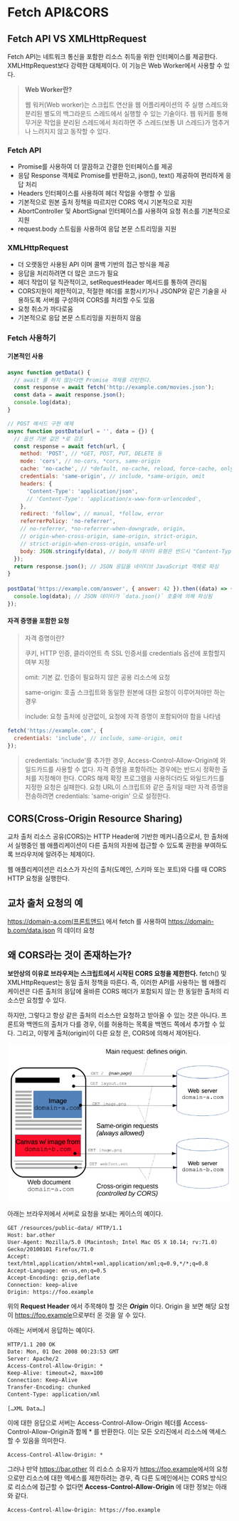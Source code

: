 # Fetch API&CORS

## Fetch API VS XMLHttpRequest

Fetch API는 네트워크 통신을 포함한 리소스 취득을 위한 인터페이스를 제공한다.
XMLHttpRequest보다 강력한 대체제이다. 이 기능은 Web Worker에서 사용할 수 있다.

> **Web Worker란?**
>
> 웹 워커(Web worker)는 스크립트 연산을 웹 어플리케이션의 주 실행 스레드와 분리된 별도의 백그라운드
> 스레드에서 실행할 수 있는 기술이다. 웹 워커를 통해 무거운 작업을 분리된 스레드에서 처리하면
> 주 스레드(보통 UI 스레드)가 멈추거나 느려지지 않고 동작할 수 있다.

### Fetch API

- Promise를 사용하여 더 깔끔하고 간결한 인터페이스를 제공
- 응답 Response 객체로 Promise를 반환하고, json(), text() 제공하여 편리하게 응답 처리
- Headers 인터페이스를 사용하여 헤더 작업을 수행할 수 있음
- 기본적으로 원본 출처 정책을 따르지만 CORS 역시 기본적으로 지원
- AbortController 및 AbortSignal 인터페이스를 사용하여 요청 취소를 기본적으로 지원
- request.body 스트림을 사용하여 응답 본문 스트리밍을 지원

### XMLHttpRequest

- 더 오랫동안 사용된 API 이며 콜백 기반의 접근 방식을 제공
- 응답을 처리하려면 더 많은 코드가 필요
- 헤더 작업이 덜 직관적이고, setRequestHeader 메서드를 통하여 관리됨
- CORS지원이 제한적이고, 적절한 헤더를 포함시키거나 JSONP와 같은 기술을 사용하도록 서버를 구성하여
  CORS를 처리할 수도 있음
- 요청 취소가 까다로움
- 기본적으로 응답 본문 스트리밍을 지원하지 않음

### Fetch 사용하기

#### 기본적인 사용

```javascript
async function getData() {
  // await 를 하지 않는다면 Promise 객체를 리턴한다.
  const response = await fetch('http://example.com/movies.json');
  const data = await response.json();
  console.log(data);
}
```

```javascript
// POST 메서드 구현 예제
async function postData(url = '', data = {}) {
  // 옵션 기본 값은 *로 강조
  const response = await fetch(url, {
    method: 'POST', // *GET, POST, PUT, DELETE 등
    mode: 'cors', // no-cors, *cors, same-origin
    cache: 'no-cache', // *default, no-cache, reload, force-cache, only-if-cached
    credentials: 'same-origin', // include, *same-origin, omit
    headers: {
      'Content-Type': 'application/json',
      // 'Content-Type': 'application/x-www-form-urlencoded',
    },
    redirect: 'follow', // manual, *follow, error
    referrerPolicy: 'no-referrer',
    // no-referrer, *no-referrer-when-downgrade, origin,
    // origin-when-cross-origin, same-origin, strict-origin,
    // strict-origin-when-cross-origin, unsafe-url
    body: JSON.stringify(data), // body의 데이터 유형은 반드시 "Content-Type" 헤더와 일치해야 함
  });
  return response.json(); // JSON 응답을 네이티브 JavaScript 객체로 파싱
}

postData('https://example.com/answer', { answer: 42 }).then((data) => {
  console.log(data); // JSON 데이터가 `data.json()` 호출에 의해 파싱됨
});
```

#### 자격 증명을 포함한 요청

> 자격 증명이란?
>
> 쿠키, HTTP 인증, 클라이언트 측 SSL 인증서를 credentials 옵션에 포함할지 여부 지정
>
> omit: 기본 값. 인증이 필요하지 않은 공용 리소스에 요청
>
> same-origin: 호출 스크립트와 동일한 원본에 대한 요청이 이루어져야만 하는 경우
>
> include: 요청 출처에 상관없이, 요청에 자격 증명이 포함되어야 함을 나타냄

```javascript
fetch('https://example.com', {
  credentials: 'include', // include, same-origin, omit
});
```

> credentials: 'include'를 추가한 경우, Access-Control-Allow-Origin에 와일드카드를
> 사용할 수 없다. 자격 증명을 포함하려는 경우에는 반드시 정확한 출처를 지정해야 한다.
> CORS 해제 확장 프로그램을 사용하더라도 와일드카드를 지정한 요청은 실패한다.
> 요청 URL이 스크립트와 같은 출처일 때만 자격 증명을 전송하려면
> credentials: 'same-origin' 으로 설정한다.

## CORS(Cross-Origin Resource Sharing)

교차 출처 리소스 공유(CORS)는 HTTP Header에 기반한 메커니즘으로서, 한 출처에서 실행중인 웹
애플리케이션이 다른 출처의 자원에 접근할 수 있도록 권한을 부여하도록 브라우저에 알려주는 체제이다.

웹 애플리케이션은 리소스가 자신의 출처(도메인, 스키마 또는 포트)와 다를 때 CORS HTTP 요청을 실행한다.

## 교차 출처 요청의 예

<https://domain-a.com(프론트앤드)> 에서 fetch 를 사용하여
<https://domain-b.com/data.json> 의 데이터 요청

## 왜 CORS라는 것이 존재하는가?

**보안상의 이유로 브라우저는 스크립트에서 시작된 CORS 요청을 제한한다.** fetch() 및
XMLHttpRequest는 동일 출처 정책을 따른다. 즉, 이러한 API를 사용하는 웹 애플리케이션은 다른 출처의
응답에 올바른 CORS 헤더가 포함되지 않는 한 동일한 출처의 리소스만 요청할 수 있다.

하지만, 그렇다고 항상 같은 출처의 리소스만 요청하고 받아올 수 있는 것은 아니다. 프론트와 백엔드의 출처가
다를 경우, 이를 허용하는 목록을 백엔드 쪽에서 추가할 수 있다. 그리고, 이렇게 출처(origin)이 다른 요청
은, CORS에 의해서 제어된다.

![CORS Image From MDN](/asset/CORS.png)

아래는 브라우저에서 서버로 요청을 보내는 케이스의 예이다.

```teminal
GET /resources/public-data/ HTTP/1.1
Host: bar.other
User-Agent: Mozilla/5.0 (Macintosh; Intel Mac OS X 10.14; rv:71.0) Gecko/20100101 Firefox/71.0
Accept: text/html,application/xhtml+xml,application/xml;q=0.9,*/*;q=0.8
Accept-Language: en-us,en;q=0.5
Accept-Encoding: gzip,deflate
Connection: keep-alive
Origin: https://foo.example
```

위의 **Request Header** 에서 주목해야 할 것은 **_Origin_** 이다. Origin 을 보면 해당 요청이
<https://foo.example>으로부터 온 것을 알 수 있다.

아래는 서버에서 응답하는 예이다.

```teminal
HTTP/1.1 200 OK
Date: Mon, 01 Dec 2008 00:23:53 GMT
Server: Apache/2
Access-Control-Allow-Origin: *
Keep-Alive: timeout=2, max=100
Connection: Keep-Alive
Transfer-Encoding: chunked
Content-Type: application/xml

[…XML Data…]
```

이에 대한 응답으로 서버는 Access-Control-Allow-Origin 헤더를
Access-Control-Allow-Origin과 함께 \* 를 반환한다.
이는 모든 오리진에서 리소스에 액세스할 수 있음을 의미한다.

```terminal
Access-Control-Allow-Origin: *
```

그러나 만약 <https://bar.other> 의 리소스 소유자가 <https://foo.example>에서의
요청으로만 리소스에 대한 엑세스를 제한하려는 경우, 즉 다른 도메인에서는 CORS 방식으로 리소스에
접근할 수 없다면 **Access-Control-Allow-Origin** 에 대한 정보는 아래와 같다.

```terminal
Access-Control-Allow-Origin: https://foo.example
```
